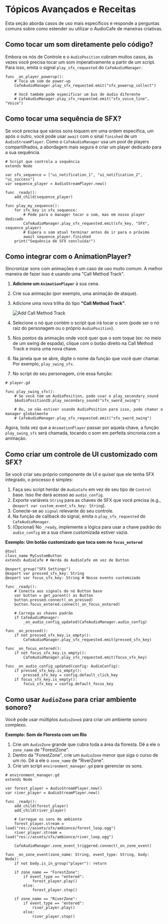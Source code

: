 # Tópicos Avançados e Receitas

Esta seção aborda casos de uso mais específicos e responde a perguntas comuns sobre como estender ou utilizar o AudioCafe de maneiras criativas.

## Como tocar um som diretamente pelo código?

Embora os nós de Controle e o `AudioPosition` cubram muitos casos, às vezes você precisa tocar um som imperativamente a partir de um script. Para isso, emita o signal `play_sfx_requested` do `CafeAudioManager`.

```gdscript
func _on_player_powerup():
    # Toca um som de power-up
    CafeAudioManager.play_sfx_requested.emit("sfx_powerup_collect")
    
    # Você também pode especificar um bus de áudio diferente
    # CafeAudioManager.play_sfx_requested.emit("sfx_voice_line", "Voice")
```

## Como tocar uma sequência de SFX?

Se você precisa que vários sons toquem em uma ordem específica, um após o outro, você pode usar `await` com o sinal `finished` de um `AudioStreamPlayer`. Como o `CafeAudioManager` usa um pool de players compartilhados, a abordagem mais segura é criar um player dedicado para a sua sequência.

```gdscript
# Script que controla a sequência
extends Node

var sfx_sequence = ["ui_notification_1", "ui_notification_2", "ui_success"]
var sequence_player = AudioStreamPlayer.new()

func _ready():
    add_child(sequence_player)

func play_my_sequence():
    for sfx_key in sfx_sequence:
        # Pede para o manager tocar o som, mas em nosso player dedicado
        CafeAudioManager.play_sfx_requested.emit(sfx_key, "SFX", sequence_player)
        # Espera o som atual terminar antes de ir para o próximo
        await sequence_player.finished
    print("Sequência de SFX concluída!")
```

## Como integrar com o AnimationPlayer?

Sincronizar sons com animações é um caso de uso muito comum. A melhor maneira de fazer isso é usando uma "Call Method Track".

1.  **Adicione um `AnimationPlayer`** à sua cena.
2.  Crie sua animação (por exemplo, uma animação de ataque).
3.  Adicione uma nova trilha do tipo **"Call Method Track"**.

    ![Add Call Method Track](https://i.imgur.com/your-image-url.png) <!-- Placeholder para imagem -->

4.  Selecione o nó que contém o script que irá tocar o som (pode ser o nó raiz do personagem ou o próprio `AudioPosition`).
5.  Nos pontos da animação onde você quer que o som toque (ex: no meio de um swing de espada), clique com o botão direito na Call Method Track e insira uma nova chave.
6.  Na janela que se abre, digite o nome da função que você quer chamar. Por exemplo, `play_swing_sfx`.
7.  No script do seu personagem, crie essa função:

```gdscript
# player.gd

func play_swing_sfx():
    # Se você tem um AudioPosition, pode usar o play_secondary_sound
    $AudioPosition2D.play_secondary_sound("sfx_sword_swing")
    
    # Ou, se não estiver usando AudioPosition para isso, pode chamar o manager globalmente
    # CafeAudioManager.play_sfx_requested.emit("sfx_sword_swing")
```
Agora, toda vez que a `AnimationPlayer` passar por aquela chave, a função `play_swing_sfx` será chamada, tocando o som em perfeita sincronia com a animação.

## Como criar um controle de UI customizado com SFX?

Se você criar seu próprio componente de UI e quiser que ele tenha SFX integrado, o processo é simples:

1.  Faça seu script herdar de `AudioCafe` em vez de seu tipo de `Control` base. Isso lhe dará acesso ao `audio_config`.
2.  Exporte variáveis `String` para as chaves de SFX que você precisa (e.g., `@export var custom_event_sfx_key: String`).
3.  Conecte-se ao `signal` relevante do seu controle.
4.  Na função de callback do signal, emita o `play_sfx_requested` do `CafeAudioManager`.
5.  (Opcional) No `_ready`, implemente a lógica para usar a chave padrão do `audio_config` se a sua chave customizada estiver vazia.

**Exemplo: Um botão customizado que toca som no `focus_entered`**

```gdscript
@tool
class_name MyCustomButton
extends AudioCafe # Herda de AudioCafe em vez de Button

@export_group("SFX Settings")
@export var pressed_sfx_key: String
@export var focus_sfx_key: String # Nosso evento customizado

func _ready():
    # Conecta aos signals do nó Button base
    var button = get_parent() as Button
    button.pressed.connect(_on_pressed)
    button.focus_entered.connect(_on_focus_entered)
    
    # Carrega as chaves padrão
    if CafeAudioManager:
        _on_audio_config_updated(CafeAudioManager.audio_config)

func _on_pressed():
    if not pressed_sfx_key.is_empty():
        CafeAudioManager.play_sfx_requested.emit(pressed_sfx_key)

func _on_focus_entered():
    if not focus_sfx_key.is_empty():
        CafeAudioManager.play_sfx_requested.emit(focus_sfx_key)

func _on_audio_config_updated(config: AudioConfig):
    if pressed_sfx_key.is_empty():
        pressed_sfx_key = config.default_click_key
    if focus_sfx_key.is_empty():
        focus_sfx_key = config.default_focus_key
```

## Como usar `AudioZone` para criar ambiente sonoro?

Você pode usar múltiplos `AudioZone`s para criar um ambiente sonoro complexo.

**Exemplo: Som de Floresta com um Rio**

1.  Crie um `AudioZone` grande que cubra toda a área da floresta. Dê a ele o `zone_name` de "ForestZone".
2.  Dentro da "ForestZone", crie um `AudioZone` menor que siga o curso de um rio. Dê a ele o `zone_name` de "RiverZone".
3.  Crie um script `environment_manager.gd` para gerenciar os sons.

```gdscript
# environment_manager.gd
extends Node

var forest_player = AudioStreamPlayer.new()
var river_player = AudioStreamPlayer.new()

func _ready():
    add_child(forest_player)
    add_child(river_player)
    
    # Carregue os sons de ambiente
    forest_player.stream = load("res://assets/sfx/ambience/forest_loop.ogg")
    river_player.stream = load("res://assets/sfx/ambience/river_loop.ogg")
    
    CafeAudioManager.zone_event_triggered.connect(_on_zone_event)

func _on_zone_event(zone_name: String, event_type: String, body: Node):
    if not body.is_in_group("player"): return

    if zone_name == "ForestZone":
        if event_type == "entered":
            forest_player.play()
        else:
            forest_player.stop()
    
    if zone_name == "RiverZone":
        if event_type == "entered":
            river_player.play()
        else:
            river_player.stop()
```
